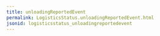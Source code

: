 ```yaml
---
title: unloadingReportedEvent
permalink: LogisticsStatus.unloadingReportedEvent.html
jsonid: logisticsstatus_unloadingreportedevent
---
```

